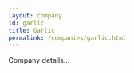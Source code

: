 ```yaml
---
layout: company
id: garlic
title: Garlic
permalink: /companies/garlic.html
---
```


Company details...